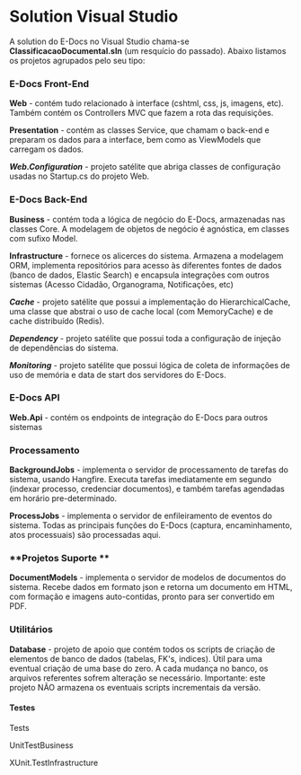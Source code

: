 # Solution Visual Studio

A solution do E-Docs no Visual Studio chama-se **ClassificacaoDocumental.sln** (um resquício do passado). Abaixo listamos os projetos agrupados pelo seu tipo:



### E-Docs Front-End

**Web** - contém tudo relacionado à interface (cshtml, css, js, imagens, etc). Também contém os Controllers MVC que fazem a rota das requisições.

**Presentation** - contém as classes Service, que chamam o back-end e preparam os dados para a interface, bem como as ViewModels que carregam os dados.

***Web.Configuration*** - projeto satélite que abriga classes de configuração usadas no Startup.cs do projeto Web.



### **E-Docs Back-End**

**Business** - contém toda a lógica de negócio do E-Docs, armazenadas nas classes Core. A modelagem de objetos de negócio é agnóstica, em classes com sufixo Model.

**Infrastructure** - fornece os alicerces do sistema. Armazena a modelagem ORM, implementa repositórios para acesso às diferentes fontes de dados (banco de dados, Elastic Search) e encapsula integrações com outros sistemas (Acesso Cidadão, Organograma, Notificações, etc)

***Cache*** - projeto satélite que possui a implementação do HierarchicalCache, uma classe que abstrai o uso de cache local (com MemoryCache) e de cache distribuído (Redis).

***Dependency*** - projeto satélite que possui toda a configuração de injeção de dependências do sistema.

***Monitoring*** - projeto satélite que possui lógica de coleta de informações de uso de memória e data de start dos servidores do E-Docs.



### **E-Docs API**

**Web.Api** - contém os endpoints de integração do E-Docs para outros sistemas



### **Processamento**

**BackgroundJobs** - implementa o servidor de processamento de tarefas do sistema, usando Hangfire. Executa tarefas imediatamente em segundo (indexar processo, credenciar documentos), e também tarefas agendadas em horário pre-determinado.

**ProcessJobs** - implementa o servidor de enfileiramento de eventos do sistema. Todas as principais funções do E-Docs (captura, encaminhamento, atos processuais) são processadas aqui.



### **Projetos Suporte **

**DocumentModels** - implementa o servidor de modelos de documentos do sistema. Recebe dados em formato json e retorna um documento em HTML, com formação e imagens auto-contidas, pronto para ser convertido em PDF.



### **Utilitários**

**Database** - projeto de apoio que contém todos os scripts de criação de elementos de banco de dados (tabelas, FK's, indices). Útil para uma eventual criação de uma base do zero. A cada mudança no banco, os arquivos referentes sofrem alteração se necessário. Importante: este projeto NÃO armazena os eventuais scripts incrementais da versão.



#### **Testes**

Tests

UnitTestBusiness

XUnit.TestInfrastructure